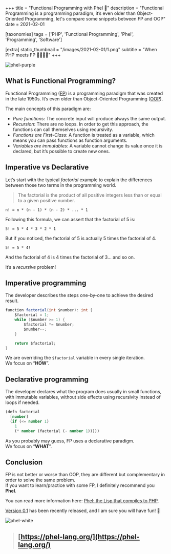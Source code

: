 +++
title = "Functional Programming with Phel 🐘"
description = "Functional Programming is a programming paradigm, it’s even older than Object-Oriented Programming, let's compare some snippets between FP and OOP"
date = 2021-02-01

[taxonomies]
tags = ['PHP', 'Functional Programming', 'Phel', 'Programming', 'Software']

[extra]
static_thumbnail = "/images/2021-02-01/1.png"
subtitle = "When PHP meets FP 🚀🚀🚀🌚"
+++

![phel-purple](/images/2021-02-01/1.png)

<!-- more -->

## What is Functional Programming?

Functional Programming ([FP](https://en.wikipedia.org/wiki/Functional_programming)) is a programming paradigm that was
created in the late 1950s. It’s even older than Object-Oriented
Programming ([OOP](https://en.wikipedia.org/wiki/Object-oriented_programming)).

The main concepts of this paradigm are:

- _Pure functions_: The concrete input will produce always the same output.
- _Recursion_: There are no loops. In order to get this approach, the functions can call themselves using recursivity.
- _Functions are First-Class_: A function is treated as a variable, which means you can pass functions as function
  arguments.
- _Variables are immutables_: A variable cannot change its value once it is declared, but it’s possible to create new
  ones.

## Imperative vs Declarative

Let’s start with the typical _factorial_ example to explain the differences between those two terms in the programming
world.

> The factorial is the product of all positive integers less than or equal to a given positive number.

```
n! = n * (n - 1) * (n - 2) * ... * 1
```

Following this formula, we can assert that the factorial of 5 is:

```
5! = 5 * 4 * 3 * 2 * 1
```

But if you noticed, the factorial of 5 is actually 5 times the factorial of 4.

```
5! = 5 * 4!
```

And the factorial of 4 is 4 times the factorial of 3… and so on.

It’s a _recursive_ problem!

## Imperative programming

The developer describes the steps one-by-one to achieve the desired result.

```java
function factorial(int $number): int {
    $factorial = 1;
    while ($number >= 1) {
        $factorial *= $number;
        $number--;
    }

    return $factorial;
}
```

We are overriding the `$factorial` variable in every single iteration.<br>
We focus on “**HOW**”.

## Declarative programming

The developer declares what the program does usually in small functions, with immutable variables, without side effects
using recursivity instead of loops if needed.

```lisp
(defn factorial
  [number]
  (if (<= number 1)
    1
    (* number (factorial (- number 1)))))
```

As you probably may guess, FP uses a declarative paradigm.<br>
We focus on “**WHAT**”.

## Conclusion

FP is not better or worse than OOP, they are different but complementary in order to solve the same problem.<br>
If you want to learn/practice with some FP, I definitely recommend you **Phel**.

You can read more information here: [Phel: the Lisp that compiles to PHP](https://chemaclass.medium.com/544980605ebe).

[Version 0.1](https://github.com/phel-lang/phel-lang/tags) has been recently released, and I am sure you will have fun!
🎁

![phel-white](/images/2021-02-01/2.png)

> ## [https://phel-lang.org/](https://phel-lang.org/)